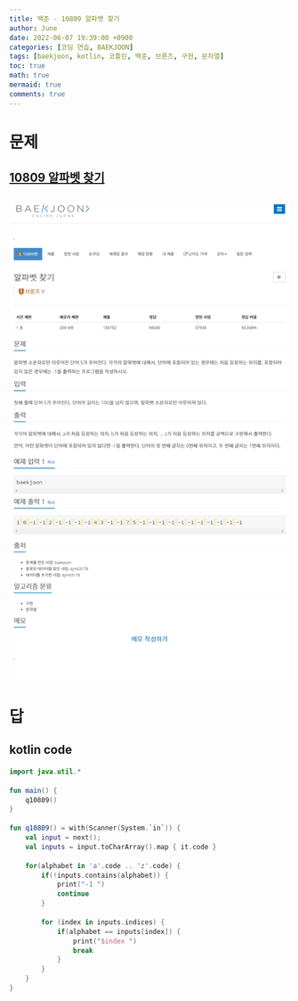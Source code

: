 ```yaml
---
title: 백준 - 10809 알파벳 찾기
author: June
date: 2022-06-07 19:39:00 +0900
categories: [코딩 연습, BAEKJOON]
tags: [baekjoon, kotlin, 코틀린, 백준, 브론즈, 구현, 문자열]
toc: true
math: true
mermaid: true
comments: true
---
```

# 문제
## [10809 알파벳 찾기](https://www.acmicpc.net/problem/10809)
## ![screencapture](/posts/coding-practice/baekjoon/screencapture-acmicpc-net-problem-10809.png)

# 답
## kotlin code
```kotlin
import java.util.*

fun main() {
    q10809()
}

fun q10809() = with(Scanner(System.`in`)) {
    val input = next();
    val inputs = input.toCharArray().map { it.code }

    for(alphabet in 'a'.code .. 'z'.code) {
        if(!inputs.contains(alphabet)) {
            print("-1 ")
            continue
        }

        for (index in inputs.indices) {
            if(alphabet == inputs[index]) {
                print("$index ")
                break
            }
        }
    }
}
```